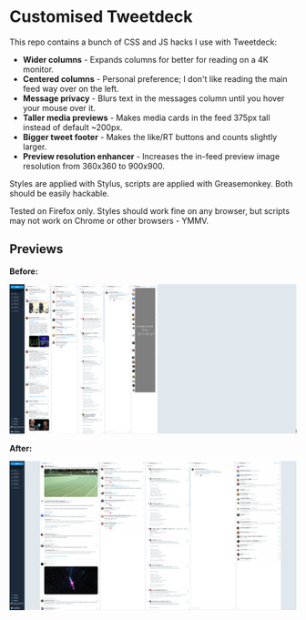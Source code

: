 # Customised Tweetdeck

This repo contains a bunch of CSS and JS hacks I use with Tweetdeck:

* **Wider columns** - Expands columns for better for reading on a 4K monitor.
* **Centered columns** - Personal preference; I don't like reading the main feed way over on the left.
* **Message privacy** - Blurs text in the messages column until you hover your mouse over it.
* **Taller media previews** - Makes media cards in the feed 375px tall instead of default ~200px.
* **Bigger tweet footer** - Makes the like/RT buttons and counts slightly larger.
* **Preview resolution enhancer** - Increases the in-feed preview image resolution from 360x360 to 900x900.

Styles are applied with Stylus, scripts are applied with Greasemonkey. Both should be easily hackable.

Tested on Firefox only. Styles should work fine on any browser, but scripts may not work on Chrome or other browsers - YMMV.

## Previews

**Before:**

![Before](preview_before.png?raw=true "Before")

**After:**

![After](preview_after.jpg?raw=true "After")
